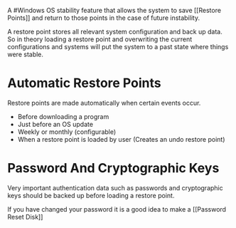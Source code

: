 A #Windows OS stability feature that allows the system to save [[Restore Points]] and return to those points in the case of future instability.

A restore point stores all relevant system configuration and back up data. So in theory loading a restore point and overwriting the current configurations and systems will put the system to a past state where things were stable.

# Automatic Restore Points
Restore points are made automatically when certain events occur.
- Before downloading a program
- Just before an OS update
- Weekly or monthly (configurable)
- When a restore point is loaded by user (Creates an undo restore point)

# Password And Cryptographic Keys
Very important authentication data such as passwords and cryptographic keys should be backed up before loading a restore point.

If you have changed your password it is a good idea to make a [[Password Reset Disk]]